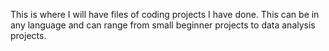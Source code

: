 This is where I will have files of coding projects I have done. This can be in any language and can range from small beginner projects to data analysis projects.

